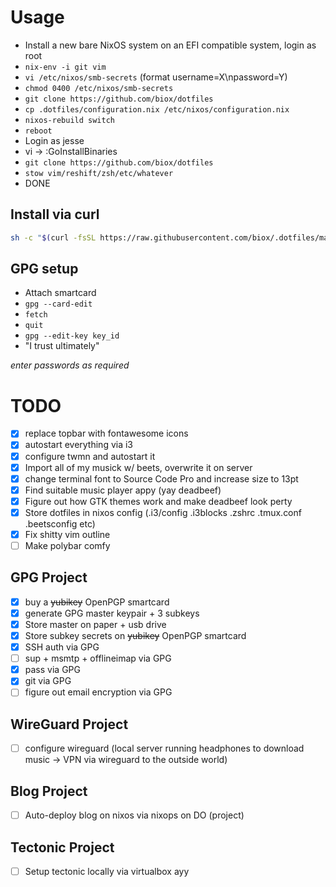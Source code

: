 # Usage

- Install a new bare NixOS system on an EFI compatible system, login as root
- `nix-env -i git vim`
- `vi /etc/nixos/smb-secrets` (format username=X\npassword=Y)
- `chmod 0400 /etc/nixos/smb-secrets`
- `git clone https://github.com/biox/dotfiles`
- `cp .dotfiles/configuration.nix /etc/nixos/configuration.nix`
- `nixos-rebuild switch`
- `reboot`
- Login as jesse
- vi -> :GoInstallBinaries
- `git clone https://github.com/biox/dotfiles`
- `stow vim/reshift/zsh/etc/whatever`
- DONE

## Install via curl

```bash
sh -c "$(curl -fsSL https://raw.githubusercontent.com/biox/.dotfiles/master/distribute.sh)"
```

## GPG setup

- Attach smartcard
- `gpg --card-edit`
- `fetch`
- `quit`
- `gpg --edit-key key_id`
- "I trust ultimately"

_enter passwords as required_

# TODO

- [x] replace topbar with fontawesome icons
- [x] autostart everything via i3
- [x] configure twmn and autostart it
- [x] Import all of my musick w/ beets, overwrite it on server
- [x] change terminal font to Source Code Pro and increase size to 13pt
- [x] Find suitable music player appy (yay deadbeef)
- [x] Figure out how GTK themes work and make deadbeef look perty
- [x] Store dotfiles in nixos config (.i3/config .i3blocks .zshrc .tmux.conf .beetsconfig etc)
- [x] Fix shitty vim outline
- [ ] Make polybar comfy

## GPG Project

- [x] buy a ~~yubikey~~ OpenPGP smartcard
- [x] generate GPG master keypair + 3 subkeys
- [x] Store master on paper + usb drive
- [x] Store subkey secrets on ~~yubikey~~ OpenPGP smartcard
- [x] SSH auth via GPG
- [ ] sup + msmtp + offlineimap via GPG
- [x] pass via GPG
- [x] git via GPG
- [ ] figure out email encryption via GPG

## WireGuard Project

- [ ] configure wireguard (local server running headphones to download music -> VPN via wireguard to the outside world)

## Blog Project

- [ ] Auto-deploy blog on nixos via nixops on DO (project)

## Tectonic Project

- [ ] Setup tectonic locally via virtualbox ayy
